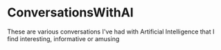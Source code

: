# ConversationsWithAI
These are various conversations I've had with Artificial Intelligence that I find interesting, informative or amusing
